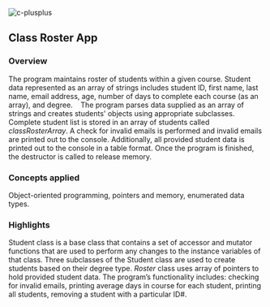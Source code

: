 ![c-plusplus](https://user-images.githubusercontent.com/41551585/165622904-29de9257-1d3b-4881-be9c-38d2d358ec77.svg)


## Class Roster App
### Overview

The program maintains roster of students within a given course. Student data represented as an array of strings includes student ID, first name, last name, email address, age, number of days to complete each course (as an array), and degree. 
&nbsp;&nbsp;&nbsp;The program parses data supplied as an array of strings and creates students' objects using appropriate subclasses. Complete student list is stored in an array of students called _classRosterArray_. A check for invalid emails is performed and invalid emails are printed out to the console. Additionally, all provided student data is printed out to the console in a table format. Once the program is finished, the destructor is called to release memory.

### Concepts applied

Object-oriented programming, pointers and memory, enumerated data types.

### Highlights
Student class is a base class that contains a set of accessor and mutator functions that are used to perform any changes to the instance variables of that class. Three subclasses of the Student class are used to create students based on their degree type. _Roster_ class uses array of pointers to hold provided student data. The program’s functionality includes: checking for invalid emails, printing average days in course for each student, printing all students, removing a student with a particular ID#.
